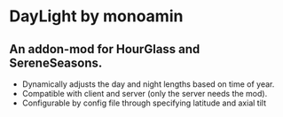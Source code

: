 # DayLight by monoamin
## An addon-mod for HourGlass and SereneSeasons.
- Dynamically adjusts the day and night lengths based on time of year.
- Compatible with client and server (only the server needs the mod).
- Configurable by config file through specifying latitude and axial tilt 

